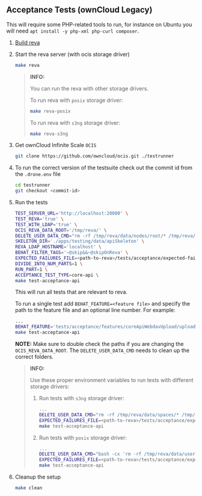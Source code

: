 ## Acceptance Tests (ownCloud Legacy)

This will require some PHP-related tools to run, for instance on Ubuntu you will need `apt install -y php-xml php-curl composer`.

1. [Build reva](https://github.com/cs3org/reva/tree/edge?tab=readme-ov-file#build)

2. Start the reva server (with ocis storage driver)

   ```bash
   make reva
   ```

   > **INFO:**
   >
   > You can run the reva with other storage drivers.
   >
   > To run reva with `posix` storage driver:
   >
   > ```bash
   > make reva-posix
   > ```
   >
   > To run reva with `s3ng` storage driver:
   >
   > ```bash
   > make reva-s3ng
   > ```

3. Get ownCloud Infinite Scale `OCIS`

   ```bash
   git clone https://github.com/owncloud/ocis.git ./testrunner
   ```

4. To run the correct version of the testsuite check out the commit id from the `.drone.env` file

   ```bash
   cd testrunner
   git checkout <commit-id>
   ```

5. Run the tests

   ```bash
   TEST_SERVER_URL='http://localhost:20080' \
   TEST_REVA='true' \
   TEST_WITH_LDAP='true' \
   OCIS_REVA_DATA_ROOT='/tmp/reva/' \
   DELETE_USER_DATA_CMD="rm -rf /tmp/reva/data/nodes/root/* /tmp/reva/data/nodes/*-*-*-* /tmp/reva/data/blobs/*" \
   SKELETON_DIR='./apps/testing/data/apiSkeleton' \
   REVA_LDAP_HOSTNAME='localhost' \
   BEHAT_FILTER_TAGS='~@skip&&~@skipOnReva' \
   EXPECTED_FAILURES_FILE=<path-to-reva>/tests/acceptance/expected-failures-on-OCIS-storage.md \
   DIVIDE_INTO_NUM_PARTS=1 \
   RUN_PART=1 \
   ACCEPTANCE_TEST_TYPE=core-api \
   make test-acceptance-api
   ```

   This will run all tests that are relevant to reva.

   To run a single test add `BEHAT_FEATURE=<feature file>` and specify the path to the feature file and an optional line number.
   For example:

   ```bash
   ...
   BEHAT_FEATURE='tests/acceptance/features/coreApiWebdavUpload/uploadFile.feature:20' \
   make test-acceptance-api
   ```

   **NOTE:**
   Make sure to double check the paths if you are changing the `OCIS_REVA_DATA_ROOT`. The `DELETE_USER_DATA_CMD` needs to clean up the correct folders.

   > **INFO:**
   >
   > Use these proper environment variables to run tests with different storage drivers:
   >
   > 1. Run tests with `s3ng` storage driver:
   >
   >    ```bash
   >    ...
   >    DELETE_USER_DATA_CMD="rm -rf /tmp/reva/data/spaces/* /tmp/reva/data/blobs/* /tmp/reva/data/indexes/by-type/*" \
   >    EXPECTED_FAILURES_FILE=<path-to-reva>/tests/acceptance/expected-failures-on-S3NG-storage.md \
   >    make test-acceptance-api
   >    ```
   >
   > 2. Run tests with `posix` storage driver:
   >
   >    ```bash
   >    ...
   >    DELETE_USER_DATA_CMD="bash -cx 'rm -rf /tmp/reva/data/users/* /tmp/reva/data/indexes/by-type/*'" \
   >    EXPECTED_FAILURES_FILE=<path-to-reva>/tests/acceptance/expected-failures-on-POSIX-storage.md \
   >    make test-acceptance-api
   >    ```

6. Cleanup the setup

   ```bash
   make clean
   ```

